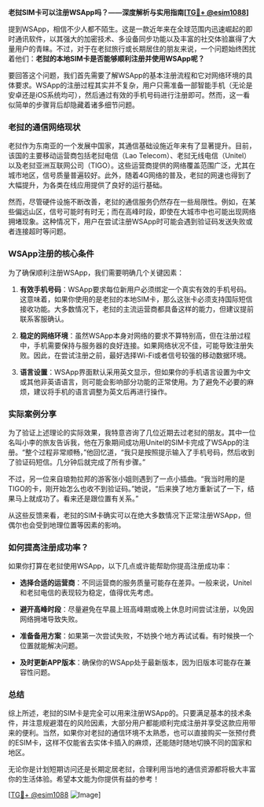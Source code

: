 **老挝SIM卡可以注册WSApp吗？——深度解析与实用指南[[TG💪+ @esim1088](https://t.me/s/esim1088)]**

提到WSApp，相信不少人都不陌生。这是一款近年来在全球范围内迅速崛起的即时通讯软件，以其强大的加密技术、多设备同步功能以及丰富的社交体验赢得了大量用户的青睐。不过，对于在老挝旅行或长期居住的朋友来说，一个问题始终困扰着他们：**老挝的本地SIM卡是否能够顺利注册并使用WSApp呢？**

要回答这个问题，我们首先需要了解WSApp的基本注册流程和它对网络环境的具体要求。WSApp的注册过程其实并不复杂，用户只需准备一部智能手机（无论是安卓还是iOS系统均可），然后通过有效的手机号码进行注册即可。然而，这一看似简单的步骤背后却隐藏着诸多细节问题。

### 老挝的通信网络现状

老挝作为东南亚的一个发展中国家，其通信基础设施近年来有了显著提升。目前，该国的主要移动运营商包括老挝电信（Lao Telecom）、老挝无线电信（Unitel）以及老挝亚洲互联网公司（TIGO）。这些运营商提供的网络覆盖范围广泛，尤其在城市地区，信号质量普遍较好。此外，随着4G网络的普及，老挝的网速也得到了大幅提升，为各类在线应用提供了良好的运行基础。

然而，尽管硬件设施不断改善，老挝的通信服务仍然存在一些局限性。例如，在某些偏远山区，信号可能时有时无；而在高峰时段，即使在大城市中也可能出现网络拥堵现象。这种情况下，用户在尝试注册WSApp时可能会遇到验证码发送失败或者连接超时等问题。

### WSApp注册的核心条件

为了确保顺利注册WSApp，我们需要明确几个关键因素：

1. **有效手机号码**：WSApp要求每位新用户必须绑定一个真实有效的手机号码。这意味着，如果你使用的是老挝的本地SIM卡，那么这张卡必须支持国际短信接收功能。大多数情况下，老挝的主流运营商都具备这样的能力，但建议提前联系客服确认。

2. **稳定的网络环境**：虽然WSApp本身对网络的要求不算特别高，但在注册过程中，手机需要保持与服务器的良好连接。如果网络状况不佳，可能导致注册失败。因此，在尝试注册之前，最好选择Wi-Fi或者信号较强的移动数据环境。

3. **语言设置**：WSApp界面默认采用英文显示，但如果你的手机语言设置为中文或其他非英语语言，则可能会影响部分功能的正常使用。为了避免不必要的麻烦，建议将手机的语言调整为英文后再进行操作。

### 实际案例分享

为了验证上述理论的实际效果，我特意咨询了几位近期去过老挝的朋友。其中一位名叫小李的旅友告诉我，他在万象期间成功用Unitel的SIM卡完成了WSApp的注册。“整个过程非常顺畅，”他回忆道，“我只是按照提示输入了手机号码，然后收到了验证码短信。几分钟后就完成了所有步骤。”

不过，另一位来自琅勃拉邦的游客张小姐则遇到了一点小插曲。“我当时用的是TIGO的卡，刚开始怎么也收不到验证码。”她说，“后来换了地方重新试了一下，结果马上就成功了。看来还是跟位置有关系。”

从这些反馈来看，老挝的SIM卡确实可以在绝大多数情况下正常注册WSApp，但偶尔也会受到地理位置等因素的影响。

### 如何提高注册成功率？

如果你打算在老挝使用WSApp，以下几点或许能帮助你提高注册成功率：

- **选择合适的运营商**：不同运营商的服务质量可能存在差异。一般来说，Unitel和老挝电信的表现较为稳定，值得优先考虑。
  
- **避开高峰时段**：尽量避免在早晨上班高峰期或晚上休息时间尝试注册，以免因网络拥堵导致失败。

- **准备备用方案**：如果第一次尝试失败，不妨换个地方再试试看。有时候换一个位置就能解决问题。

- **及时更新APP版本**：确保你的WSApp处于最新版本，因为旧版本可能存在兼容性问题。

### 总结

综上所述，老挝的SIM卡是完全可以用来注册WSApp的。只要满足基本的技术条件，并注意规避潜在的风险因素，大部分用户都能顺利完成注册并享受这款应用带来的便利。当然，如果你对老挝的通信环境不太熟悉，也可以直接购买一张预付费的ESIM卡，这样不仅能省去实体卡插入的麻烦，还能随时随地切换不同的国家和地区。

无论你是计划短期访问还是长期定居老挝，合理利用当地的通信资源都将极大丰富你的生活体验。希望本文能为你提供有益的参考！

[[TG💪+ @esim1088](https://t.me/s/esim1088) ![Image](https://i.postimg.cc/4NQfJmqS/Snipaste-2025-05-13-00-14-12.png)]